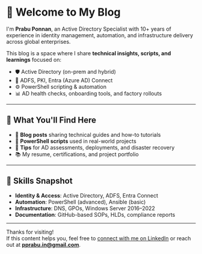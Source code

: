 
# 👋 Welcome to My Blog

I'm **Prabu Ponnan**, an Active Directory Specialist with 10+ years of experience in identity management, automation, and infrastructure delivery across global enterprises.

This blog is a space where I share **technical insights, scripts, and learnings** focused on:

- 🛡️ Active Directory (on-prem and hybrid)
- 🔐 ADFS, PKI, Entra (Azure AD) Connect
- ⚙️ PowerShell scripting & automation
- 📊 AD health checks, onboarding tools, and factory rollouts

---

## 🧠 What You'll Find Here

- 📝 **Blog posts** sharing technical guides and how-to tutorials  
- 📁 **PowerShell scripts** used in real-world projects  
- 🧰 **Tips** for AD assessments, deployments, and disaster recovery  
- 📚 My resume, certifications, and project portfolio

---

## 🚀 Skills Snapshot

- **Identity & Access**: Active Directory, ADFS, Entra Connect  
- **Automation**: PowerShell (advanced), Ansible (basic)  
- **Infrastructure**: DNS, GPOs, Windows Server 2016–2022  
- **Documentation**: GitHub-based SOPs, HLDs, compliance reports

---

Thanks for visiting!  
If this content helps you, feel free to [connect with me on LinkedIn](https://www.linkedin.com/in/prabu-ponnan-ab4803b0/) or reach out at **pprabu.in@gmail.com**.